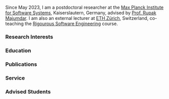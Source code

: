 Since May 2023, I am a postdoctoral researcher at the [Max Planck Institute for Software Systems](https://www.mpi-sws.org/), Kaiserslautern, Germany, advised by [Prof. Rupak Majumdar](https://people.mpi-sws.org/~rupak/). I am also an external lecturer at [ETH Zürich](https://ethz.ch/en.html), Switzerland, co-teaching the [Rigourous Software Engineering](https://www.sri.inf.ethz.ch/teaching/rse2023) course.

### Research Interests

### Education

### Publications

### Service

### Advised Students
